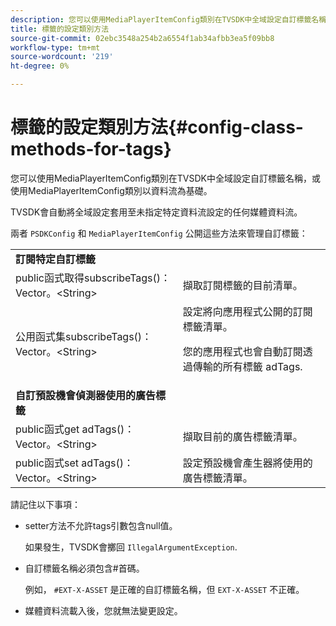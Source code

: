 ```yaml
---
description: 您可以使用MediaPlayerItemConfig類別在TVSDK中全域設定自訂標籤名稱，或使用MediaPlayerItemConfig類別以資料流為基礎。
title: 標籤的設定類別方法
source-git-commit: 02ebc3548a254b2a6554f1ab34afbb3ea5f09bb8
workflow-type: tm+mt
source-wordcount: '219'
ht-degree: 0%

---
```


# 標籤的設定類別方法{#config-class-methods-for-tags}

您可以使用MediaPlayerItemConfig類別在TVSDK中全域設定自訂標籤名稱，或使用MediaPlayerItemConfig類別以資料流為基礎。

TVSDK會自動將全域設定套用至未指定特定資料流設定的任何媒體資料流。

兩者 `PSDKConfig` 和 `MediaPlayerItemConfig` 公開這些方法來管理自訂標籤：

<table id="table_B37A6C75270D47BC99258F2884AD6905"> 
 <tbody> 
  <tr> 
   <td colname="1"><b>訂閱特定自訂標籤</b> </td> 
   <td colname="3"> </td>
  </tr> 
  <tr> 
   <td colname="col1"><span class="codeph"> public函式取得subscribeTags()：Vector。&lt;String&gt;</span> </td> 
   <td colname="col2"> 擷取訂閱標籤的目前清單。 </td> 
  </tr> 
  <tr> 
   <td colname="col1"><span class="codeph"> 公用函式集subscribeTags()：Vector。&lt;String&gt;</span> </td> 
   <td colname="col2">設定將向應用程式公開的訂閱標籤清單。 <p>您的應用程式也會自動訂閱透過傳輸的所有標籤 <span class="codeph"> adTags</span>. </p> </td> 
  </tr> 
  <tr> 
   <td colname="1"><b>自訂預設機會偵測器使用的廣告標籤 </b> </td> 
   <td colname="3"> </td>
  </tr> 
  <tr> 
   <td colname="col1"><span class="codeph"> public函式get adTags()：Vector。&lt;String&gt;</span> </td> 
   <td colname="col2"> 擷取目前的廣告標籤清單。 </td> 
  </tr> 
  <tr> 
   <td colname="col1"><span class="codeph"> public函式set adTags()：Vector。&lt;String&gt;</span> </td> 
   <td colname="col2"> 設定預設機會產生器將使用的廣告標籤清單。 </td> 
  </tr> 
 </tbody> 
</table>

請記住以下事項：

* setter方法不允許tags引數包含null值。

  如果發生，TVSDK會擲回 `IllegalArgumentException`.
* 自訂標籤名稱必須包含#首碼。

  例如， `#EXT-X-ASSET` 是正確的自訂標籤名稱，但 `EXT-X-ASSET` 不正確。
* 媒體資料流載入後，您就無法變更設定。
